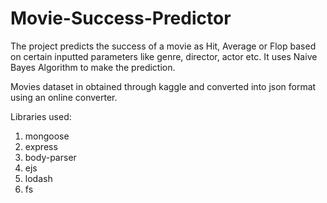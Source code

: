 # Movie-Success-Predictor

The project predicts the success of a movie as Hit, Average or Flop based on certain inputted parameters like genre, director, actor etc.
It uses Naive Bayes Algorithm to make the prediction.

Movies dataset in obtained through kaggle and converted into json format using an online converter.

Libraries used:
1. mongoose
2. express
3. body-parser
4. ejs
5. lodash
6. fs

